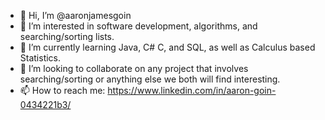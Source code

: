 - 👋 Hi, I’m @aaronjamesgoin
- 👀 I’m interested in software development, algorithms, and searching/sorting lists.
- 🌱 I’m currently learning Java, C# C, and SQL, as well as Calculus based Statistics.
- 💞️ I’m looking to collaborate on any project that involves searching/sorting or anything else we both will find interesting.
- 📫 How to reach me: https://www.linkedin.com/in/aaron-goin-0434221b3/

<!---
aaronjamesgoin/aaronjamesgoin is a ✨ special ✨ repository because its `README.md` (this file) appears on your GitHub profile.
You can click the Preview link to take a look at your changes.
--->
